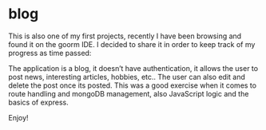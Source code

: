 # blog

This is also one of my first projects, recently I have been browsing and found it on the goorm IDE. 
I decided to share it in order to keep track of my progress as time passed:

The application is a blog, it doesn’t have authentication, it allows the user to post news, interesting articles, hobbies, etc.. 
The user can also edit and delete the post once its posted. 
This was a good exercise when it comes to route handling and mongoDB management, also JavaScript logic and the basics of express.

Enjoy!
